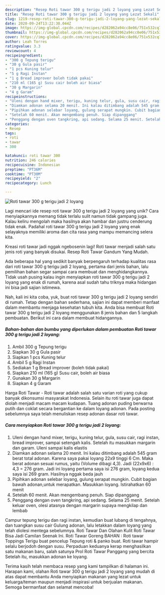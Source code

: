 ```yaml
---
description: "Resep Roti tawar 300 g terigu jadi 2 loyang yang Lezat Sekali"
title: "Resep Roti tawar 300 g terigu jadi 2 loyang yang Lezat Sekali"
slug: 1219-resep-roti-tawar-300-g-terigu-jadi-2-loyang-yang-lezat-sekali
date: 2020-09-24T13:22:30.044Z
image: https://img-global.cpcdn.com/recipes/d282062a94cc8e06/751x532cq70/roti-tawar-300-g-terigu-jadi-2-loyang-foto-resep-utama.jpg
thumbnail: https://img-global.cpcdn.com/recipes/d282062a94cc8e06/751x532cq70/roti-tawar-300-g-terigu-jadi-2-loyang-foto-resep-utama.jpg
cover: https://img-global.cpcdn.com/recipes/d282062a94cc8e06/751x532cq70/roti-tawar-300-g-terigu-jadi-2-loyang-foto-resep-utama.jpg
author: Leah Torres
ratingvalue: 3.3
reviewcount: 4
recipeingredient:
- "300 g Tepung terigu"
- "30 g Gula pasir"
- "1 pcs Kuning telur"
- "5 g Ragi Instan"
- "1 g Bread improver boleh tidak pakai"
- "210 ml (165 g) Susu cair boleh air biasa"
- "30 g Margarin"
- "4 g Garam"
recipeinstructions:
- "Uleni dengan hand mixer, terigu, kuning telur, gula, susu cair, ragi instan, bread improver, sampai setengah kalis. Setelah itu masukkan margarin dan garam. Uleni sampai kalis elastis"
- "Diamkan adonan selama 20 menit. Ini kalau ditimbang adalah 545 gram berat total adonan. Karena saya pakai loyang 22x9 tinggi 6 Cm. Maka berat adonan sesuai rumus, yaitu (Volume dibagi 4,3). Jadi (22x9x6) : 4,3 = 276 gram. Jadi ini loyang pertama saya isi 276 gram, loyang kedua saya isi 269 gram. Hasilnya nggak beda jauh"
- "Pipihkan adonan selebar loyang, gulung serapat mungkin. Cubit bagian bawah adonan,untuk merapatkan. Masukkan loyang. Istirahatkan 60 menit"
- "Setelah 60 menit. Akan mengembang penuh. Siap dipanggang"
- "Penggang dengan oven tangkring, api sedang. Selama 25 menit. Setelah keluar oven, olesi atasnya dengan margarin supaya mengkilap dan lembab"
categories:
- Resep
tags:
- roti
- tawar
- 300

katakunci: roti tawar 300 
nutrition: 246 calories
recipecuisine: Indonesian
preptime: "PT36M"
cooktime: "PT30M"
recipeyield: "2"
recipecategory: Lunch

---
```



![Roti tawar 300 g terigu jadi 2 loyang](https://img-global.cpcdn.com/recipes/d282062a94cc8e06/751x532cq70/roti-tawar-300-g-terigu-jadi-2-loyang-foto-resep-utama.jpg)

Lagi mencari ide resep roti tawar 300 g terigu jadi 2 loyang yang unik? Cara menyiapkannya memang tidak terlalu sulit namun tidak gampang juga. Kalau keliru mengolah maka hasilnya akan hambar dan justru cenderung tidak enak. Padahal roti tawar 300 g terigu jadi 2 loyang yang enak selayaknya memiliki aroma dan cita rasa yang mampu memancing selera kita.

Kreasi roti tawar jadi nggak ngebosenin lagi! Roti tawar menjadi salah satu jenis roti yang banyak disukai. Resep Roti Tawar Gandum Yang Mudah.

Ada beberapa hal yang sedikit banyak berpengaruh terhadap kualitas rasa dari roti tawar 300 g terigu jadi 2 loyang, pertama dari jenis bahan, lalu pemilihan bahan segar sampai cara membuat dan menghidangkannya. Tidak usah pusing kalau ingin menyiapkan roti tawar 300 g terigu jadi 2 loyang yang enak di rumah, karena asal sudah tahu triknya maka hidangan ini bisa jadi sajian istimewa.


Nah, kali ini kita coba, yuk, buat roti tawar 300 g terigu jadi 2 loyang sendiri di rumah. Tetap dengan bahan sederhana, sajian ini dapat memberi manfaat dalam membantu menjaga kesehatan tubuh kita. Anda bisa membuat Roti tawar 300 g terigu jadi 2 loyang menggunakan 8 jenis bahan dan 5 langkah pembuatan. Berikut ini cara dalam membuat hidangannya.

<!--inarticleads1-->

##### Bahan-bahan dan bumbu yang diperlukan dalam pembuatan Roti tawar 300 g terigu jadi 2 loyang:

1. Ambil 300 g Tepung terigu
1. Siapkan 30 g Gula pasir
1. Siapkan 1 pcs Kuning telur
1. Ambil 5 g Ragi Instan
1. Sediakan 1 g Bread improver (boleh tidak pakai)
1. Siapkan 210 ml (165 g) Susu cair, boleh air biasa
1. Gunakan 30 g Margarin
1. Siapkan 4 g Garam


Harga Roti Tawar - Roti tawar adalah salah satu varian roti yang cukup banyak dikonsumsi masyarakat Indonesia. Selain itu roti tawar juga dapat diolah menjadi macam macam kudapan. Tuang adonan puding berwarna putih dan coklat secara bergantian ke dalam loyang adonan. Pada posting sebelumnya saya telah menuliskan resep adonan dasar roti tawar. 

<!--inarticleads2-->

##### Cara menyiapkan Roti tawar 300 g terigu jadi 2 loyang:

1. Uleni dengan hand mixer, terigu, kuning telur, gula, susu cair, ragi instan, bread improver, sampai setengah kalis. Setelah itu masukkan margarin dan garam. Uleni sampai kalis elastis
1. Diamkan adonan selama 20 menit. Ini kalau ditimbang adalah 545 gram berat total adonan. Karena saya pakai loyang 22x9 tinggi 6 Cm. Maka berat adonan sesuai rumus, yaitu (Volume dibagi 4,3). Jadi (22x9x6) : 4,3 = 276 gram. Jadi ini loyang pertama saya isi 276 gram, loyang kedua saya isi 269 gram. Hasilnya nggak beda jauh
1. Pipihkan adonan selebar loyang, gulung serapat mungkin. Cubit bagian bawah adonan,untuk merapatkan. Masukkan loyang. Istirahatkan 60 menit
1. Setelah 60 menit. Akan mengembang penuh. Siap dipanggang
1. Penggang dengan oven tangkring, api sedang. Selama 25 menit. Setelah keluar oven, olesi atasnya dengan margarin supaya mengkilap dan lembab


Campur tepung terigu dan ragi instan, kemudian buat lubang di tengahnya, dan tuangkan susu cair Gulung adonan, lalu letakkan dalam loyang yang telah diolesi mentega sebelumnya. Roti Tawar Dan Olahan Kulit Roti Tawar Bisa Jadi Camilan Seenak Ini. Roti Tawar Goreng BAHAN : Roti tawar Toppings Terigu buat pencelup Tepung roti &amp; panko buat. Roti tawar hampir selalu berjodoh dengan susu. Perpaduan keduanya kerap menghasilkan satu makanan baru, salah satunya Prol Roti Tawar Panggang yang bercita Setelah itu, masukkan adonan ke loyang. 

Terima kasih telah membaca resep yang kami tampilkan di halaman ini. Harapan kami, olahan Roti tawar 300 g terigu jadi 2 loyang yang mudah di atas dapat membantu Anda menyiapkan makanan yang lezat untuk keluarga/teman maupun menjadi inspirasi untuk berjualan makanan. Semoga bermanfaat dan selamat mencoba!

